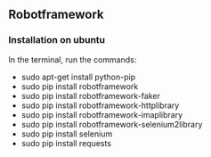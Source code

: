 ## Robotframework

### Installation on ubuntu

In the terminal, run the commands:

- sudo apt-get install python-pip
- sudo pip install robotframework
- sudo pip install robotframework-faker
- sudo pip install robotframework-httplibrary
- sudo pip install robotframework-imaplibrary
- sudo pip install robotframework-selenium2library
- sudo pip install selenium
- sudo pip install requests
